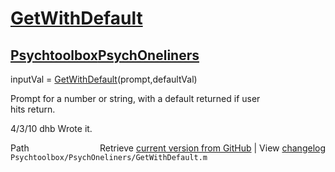 # [GetWithDefault](GetWithDefault)
## [Psychtoolbox](Psychtoolbox)[PsychOneliners](PsychOneliners)

inputVal = [GetWithDefault](GetWithDefault)(prompt,defaultVal)  
  
Prompt for a number or string, with a default returned if user  
hits return.  
  
4/3/10  dhb  Wrote it.  




<div class="code_header" style="text-align:right;">
  <span style="float:left;">Path&nbsp;&nbsp;</span> <span class="counter">Retrieve <a href=
  "https://raw.github.com/Psychtoolbox-3/Psychtoolbox-3/beta/Psychtoolbox/PsychOneliners/GetWithDefault.m">current version from GitHub</a> | View <a href=
  "https://github.com/Psychtoolbox-3/Psychtoolbox-3/commits/beta/Psychtoolbox/PsychOneliners/GetWithDefault.m">changelog</a></span>
</div>
<div class="code">
  <code>Psychtoolbox/PsychOneliners/GetWithDefault.m</code>
</div>


